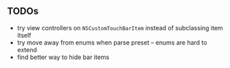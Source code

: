 ## TODOs

* try view controllers on `NSCustomTouchBarItem` instead of subclassing item itself
* try move away from enums when parse preset – enums are hard to extend
* find better way to hide bar items
